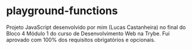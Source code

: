 # playground-functions
Projeto JavaScript desenvolvido por mim (Lucas Castanheira) no final do Bloco 4 Módulo 1 do curso de Desenvolvimento Web na Trybe. Fui aprovado com 100% dos requisitos obrigatórios e opcionais.
